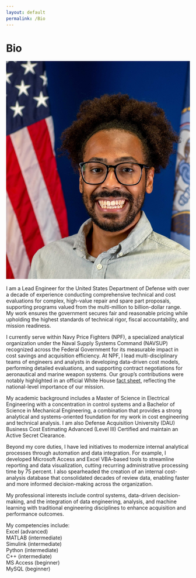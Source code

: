 ```yaml
---
layout: default
permalink: /Bio
---
```



# Bio  

![plot](/cropped_portrait.jpg)


I am a Lead Engineer for the United States Department of Defense with over a decade of experience conducting comprehensive technical and cost evaluations for complex, high-value repair and spare part proposals, supporting programs valued from the multi-million to billion-dollar range. My work ensures the government secures fair and reasonable pricing while upholding the highest standards of technical rigor, fiscal accountability, and mission readiness.  

I currently serve within Navy Price Fighters (NPF), a specialized analytical organization under the Naval Supply Systems Command (NAVSUP) recognized across the Federal Government for its measurable impact in cost savings and acquisition efficiency. At NPF, I lead multi-disciplinary teams of engineers and analysts in developing data-driven cost models, performing detailed evaluations, and supporting contract negotiations for aeronautical and marine weapon systems. Our group’s contributions were notably highlighted in an official White House [fact sheet][fact_sheet], reflecting the national-level importance of our mission.

My academic background includes a Master of Science in Electrical Engineering with a concentration in control systems and a Bachelor of Science in Mechanical Engineering, a combination that provides a strong analytical and systems-oriented foundation for my work in cost engineering and technical analysis. I am also Defense Acquisition University (DAU) Business Cost Estimating Advanced (Level III) Certified and maintain an Active Secret Clearance.  

Beyond my core duties, I have led initiatives to modernize internal analytical processes through automation and data integration. For example, I developed Microsoft Access and Excel VBA-based tools to streamline reporting and data visualization, cutting recurring administrative processing time by 75 percent. I also spearheaded the creation of an internal cost-analysis database that consolidated decades of review data, enabling faster and more informed decision-making across the organization.  

My professional interests include control systems, data-driven decision-making, and the integration of data engineering, analysis, and machine learning with traditional engineering disciplines to enhance acquisition and performance outcomes.  


My competencies include:  
Excel (advanced)  
MATLAB (intermediate)  
Simulink (intermediate)  
Python (intermediate)  
C++ (intermediate)  
MS Access (beginner)  
MySQL (beginner)  



[fact_sheet]: https://bidenwhitehouse.archives.gov/omb/briefing-room/2023/11/08/fact-sheet-biden-harris-administration-announces-new-better-contracting-initiative-to-save-billions-annually/
